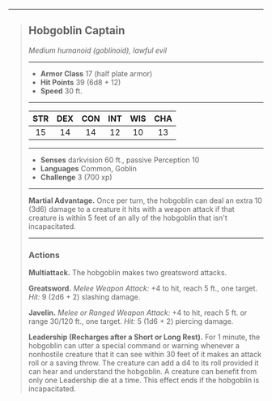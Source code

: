 ***
> ## Hobgoblin Captain
> *Medium humanoid (goblinoid), lawful evil*
> 
> ***
> 
> - **Armor Class** 17 (half plate armor)
> - **Hit Points** 39 (6d8 + 12)
> - **Speed** 30 ft.
> 
> ***
> 
> |STR|DEX|CON|INT|WIS|CHA|
> |:---:|:---:|:---:|:---:|:---:|:---:|
> |15|14|14|12|10|13|
> 
> ***
> 
> - **Senses** darkvision 60 ft., passive Perception 10
> - **Languages** Common, Goblin
> - **Challenge** 3 (700 xp)
> 
> ***
> 
> **Martial Advantage.** Once per turn, the hobgoblin can deal an extra 10 (3d6) damage to a creature it hits with a weapon attack if that creature is within 5 feet of an ally of the hobgoblin that isn't incapacitated.
> 
> ***
> 
> ### Actions
> **Multiattack.** The hobgoblin makes two greatsword attacks.
> 
> **Greatsword.** *Melee Weapon Attack:* +4 to hit, reach 5 ft., one target. *Hit:* 9 (2d6 + 2) slashing damage.
> 
> **Javelin.** *Melee or Ranged Weapon Attack:* +4 to hit, reach 5 ft. or range 30/120 ft., one target. *Hit:* 5 (1d6 + 2) piercing damage.
> 
> **Leadership (Recharges after a Short or Long Rest).** For 1 minute, the hobgoblin can utter a special command or warning whenever a nonhostile creature that it can see within 30 feet of it makes an attack roll or a saving throw. The creature can add a d4 to its roll provided it can hear and understand the hobgoblin. A creature can benefit from only one Leadership die at a time. This effect ends if the hobgoblin is incapacitated.
